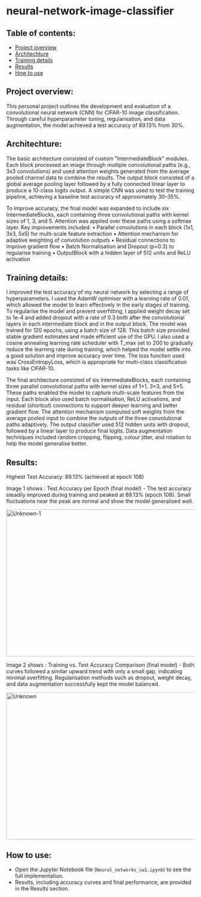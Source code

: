 # neural-network-image-classifier

## Table of contents:
- [Project overview](#project-overview)
- [Architechture](#architechture)
- [Training details](#training-details)
- [Results](#results)
- [How to use](#how-to-use)

## Project overview:

This personal project outlines the development and evaluation of a convolutional neural network (CNN) for CIFAR-10 image classification. Through careful hyperparameter tuning, regularisation, and data augmentation, the model achieved a test accuracy of 89.13% from 30%.

## Architechture: 
The basic architecture consisted of custom "IntermediateBlock" modules. Each block processed an image through multiple convolutional paths (e.g., 3x3 convolutions) and used attention weights generated from the average pooled channel data to combine the results. The output block consisted of a global average pooling layer followed by a fully connected linear layer to produce a 10-class logits output.
A simple CNN was used to test the training pipeline, achieving a baseline test accuracy of approximately 30–35%.

To improve accuracy, the final model was expanded to include six IntermediateBlocks, each containing three convolutional paths with kernel sizes of 1, 3, and 5. Attention was applied over these paths using a softmax layer. Key improvements included:
• Parallel convolutions in each block (1x1, 3x3, 5x5) for multi-scale feature extraction
• Attention mechanism for adaptive weighting of convolution outputs
• Residual connections to improve gradient flow
• Batch Normalisation and Dropout (p=0.3) to regularise training
• OutputBlock with a hidden layer of 512 units and ReLU activation

## Training details:
I improved the test accuracy of my neural network by  selecting a range of hyperparameters. I used the AdamW optimiser with a learning rate of 0.01, which allowed the
model to learn effectively in the early stages of training. To regularise the model and prevent overfitting, I applied weight decay set to 1e-4 and added dropout with a rate of 0.3 both after the convolutional layers in each intermediate block and in the output block. The model was trained for 120 epochs, using a batch size of 128. This batch size provided stable
gradient estimates and made efficient use of the GPU. I also used a cosine annealing learning rate scheduler with T_max set to 200 to gradually reduce the learning rate during training, which helped the model settle into a good solution and improve accuracy over time. The loss function used was CrossEntropyLoss, which is appropriate for multi-class classification tasks like CIFAR-10.

The final architecture consisted of six IntermediateBlocks, each containing three parallel convolutional paths with kernel sizes of 1×1, 3×3, and 5×5. These paths enabled
the model to capture multi-scale features from the input. Each block also used batch normalisation, ReLU activations, and residual (shortcut) connections to support deeper learning
and better gradient flow. The attention mechanism computed soft weights from the average pooled input to combine the outputs of the three convolutional paths adaptively.
The output classifier used 512 hidden units with dropout, followed by a linear layer to produce final logits. Data augmentation techniques included random cropping, flipping, colour jitter, and rotation to help the model generalise better.

## Results:
Highest Test Accuracy: 89.13% (achieved at epoch 108)

Image 1 shows : Test Accuracy per Epoch (final model) - The test accuracy steadily improved during training and peaked at 89.13% (epoch 108). Small fluctuations near the peak are normal and show the model generalised well.

<img width="849" height="393" alt="Unknown-1" src="https://github.com/user-attachments/assets/d18db7f5-2353-49c8-9541-6e4c2cc457e6" />

Image 2 shows : Training vs. Test Accuracy Comparison (final model) - Both curves followed a similar upward trend with only a small gap, indicating minimal overfitting. Regularisation methods such as dropout, weight decay, and data augmentation successfully kept the model balanced.

<img width="854" height="393" alt="Unknown" src="https://github.com/user-attachments/assets/b747afe6-d85b-4813-b07f-34fb26098687" />

## How to use:
- Open the Jupyter Notebook file (`Neural_networks_cw1.ipynb`) to see the full implementation. 
- Results, including accuracy curves and final performance, are provided in the Results section.  



